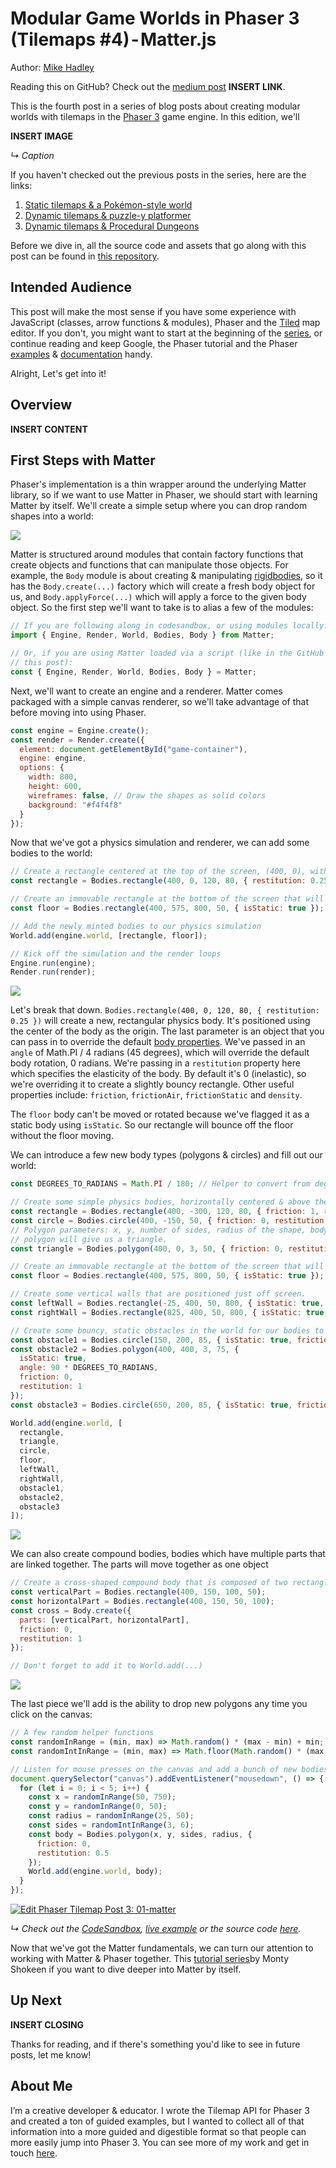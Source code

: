 # Modular Game Worlds in Phaser 3 (Tilemaps #4) - Matter.js

Author: [Mike Hadley](https://www.mikewesthad.com/)

Reading this on GitHub? Check out the [medium post]() **INSERT LINK**.

This is the fourth post in a series of blog posts about creating modular worlds with tilemaps in the [Phaser 3](http://phaser.io/) game engine. In this edition, we'll

**INSERT IMAGE**

_↳ Caption_

If you haven't checked out the previous posts in the series, here are the links:

1.  [Static tilemaps & a Pokémon-style world](https://medium.com/@michaelwesthadley/modular-game-worlds-in-phaser-3-tilemaps-1-958fc7e6bbd6)
2.  [Dynamic tilemaps & puzzle-y platformer](https://medium.com/@michaelwesthadley/modular-game-worlds-in-phaser-3-tilemaps-2-dynamic-platformer-3d68e73d494a)
3.  [Dynamic tilemaps & Procedural Dungeons](https://medium.com/@michaelwesthadley/modular-game-worlds-in-phaser-3-tilemaps-3-procedural-dungeon-3bc19b841cd)

Before we dive in, all the source code and assets that go along with this post can be found in [this repository](https://github.com/mikewesthad/phaser-3-tilemap-blog-posts/tree/master/examples/post-4).

## Intended Audience

This post will make the most sense if you have some experience with JavaScript (classes, arrow functions & modules), Phaser and the [Tiled](https://www.mapeditor.org/) map editor. If you don't, you might want to start at the beginning of the [series](https://medium.com/@michaelwesthadley/modular-game-worlds-in-phaser-3-tilemaps-1-958fc7e6bbd6), or continue reading and keep Google, the Phaser tutorial and the Phaser [examples](https://labs.phaser.io/) & [documentation](https://photonstorm.github.io/phaser3-docs/index.html) handy.

Alright, Let's get into it!

## Overview

**INSERT CONTENT**
## First Steps with Matter

Phaser's implementation is a thin wrapper around the underlying Matter library, so if we want to use Matter in Phaser, we should start with learning Matter by itself. We'll create a simple setup where you can drop random shapes into a world:

![](./images/example-1-demo.gif)

Matter is structured around modules that contain factory functions that create objects and functions that can manipulate those objects. For example, the `Body` module is about creating & manipulating [rigidbodies](https://www.quora.com/What-is-a-rigid-body), so it has the `Body.create(...)` factory which will create a fresh body object for us, and `Body.applyForce(...)` which will apply a force to the given body object. So the first step we'll want to take is to alias a few of the modules:

```js
// If you are following along in codesandbox, or using modules locally:
import { Engine, Render, World, Bodies, Body } from Matter;

// Or, if you are using Matter loaded via a script (like in the GitHub repository associated with
// this post):
const { Engine, Render, World, Bodies, Body } = Matter;
```

Next, we'll want to create an engine and a renderer. Matter comes packaged with a simple canvas renderer, so we'll take advantage of that before moving into using Phaser.

```js
const engine = Engine.create();
const render = Render.create({
  element: document.getElementById("game-container"),
  engine: engine,
  options: {
    width: 800,
    height: 600,
    wireframes: false, // Draw the shapes as solid colors
    background: "#f4f4f8"
  }
});
```

Now that we've got a physics simulation and renderer, we can add some bodies to the world:

```js
// Create a rectangle centered at the top of the screen, (400, 0), with 120px width and 80px height
const rectangle = Bodies.rectangle(400, 0, 120, 80, { restitution: 0.25, angle: Math.PI / 4 });

// Create an immovable rectangle at the bottom of the screen that will act as the floor
const floor = Bodies.rectangle(400, 575, 800, 50, { isStatic: true });

// Add the newly minted bodies to our physics simulation
World.add(engine.world, [rectangle, floor]);

// Kick off the simulation and the render loops
Engine.run(engine);
Render.run(render);
```

![](./images/example-1-demo-step-1.gif)

Let's break that down. `Bodies.rectangle(400, 0, 120, 80, { restitution: 0.25 })` will create a new, rectangular physics body. It's positioned using the center of the body as the origin. The last parameter is an object that you can pass in to override the default [body properties](http://brm.io/matter-js/docs/classes/Body.html#properties). We've passed in an `angle` of Math.PI / 4 radians (45 degrees), which will override the default body rotation, 0 radians. We're passing in a `restitution` property here which specifies the elasticity of the body. By default it's 0 (inelastic), so we're overriding it to create a slightly bouncy rectangle. Other useful properties include: `friction`, `frictionAir`, `frictionStatic` and `density`.

The `floor` body can't be moved or rotated because we've flagged it as a static body using `isStatic`. So our rectangle will bounce off the floor without the floor moving.

We can introduce a few new body types (polygons & circles) and fill out our world:

```js
const DEGREES_TO_RADIANS = Math.PI / 180; // Helper to convert from degrees to radians

// Create some simple physics bodies, horizontally centered & above the top edge of the canvas
const rectangle = Bodies.rectangle(400, -300, 120, 80, { friction: 1, restitution: 0.25 });
const circle = Bodies.circle(400, -150, 50, { friction: 0, restitution: 1 });
// Polygon parameters: x, y, number of sides, radius of the shape, body options. A three-sided
// polygon will give us a triangle.
const triangle = Bodies.polygon(400, 0, 3, 50, { friction: 0, restitution: 0.5 });

// Create an immovable rectangle at the bottom of the screen that will act as the floor
const floor = Bodies.rectangle(400, 575, 800, 50, { isStatic: true });

// Create some vertical walls that are positioned just off screen.
const leftWall = Bodies.rectangle(-25, 400, 50, 800, { isStatic: true, friction: 0 });
const rightWall = Bodies.rectangle(825, 400, 50, 800, { isStatic: true, friction: 0 });

// Create some bouncy, static obstacles in the world for our bodies to ricochet off of
const obstacle1 = Bodies.circle(150, 200, 85, { isStatic: true, friction: 0, restitution: 1 });
const obstacle2 = Bodies.polygon(400, 400, 3, 75, {
  isStatic: true,
  angle: 90 * DEGREES_TO_RADIANS,
  friction: 0,
  restitution: 1
});
const obstacle3 = Bodies.circle(650, 200, 85, { isStatic: true, friction: 0, restitution: 1 });

World.add(engine.world, [
  rectangle,
  triangle,
  circle,
  floor,
  leftWall,
  rightWall,
  obstacle1,
  obstacle2,
  obstacle3
]);
```

![](./images/example-1-demo-step-2.gif)

We can also create compound bodies, bodies which have multiple parts that are linked together. The parts will move together as one object

```js
// Create a cross-shaped compound body that is composed of two rectangle bodies joined together
const verticalPart = Bodies.rectangle(400, 150, 100, 50);
const horizontalPart = Bodies.rectangle(400, 150, 50, 100);
const cross = Body.create({
  parts: [verticalPart, horizontalPart],
  friction: 0,
  restitution: 1
});

// Don't forget to add it to World.add(...)
```

![](./images/example-1-demo-step-3.gif)

The last piece we'll add is the ability to drop new polygons any time you click on the canvas:

```js
// A few random helper functions
const randomInRange = (min, max) => Math.random() * (max - min) + min;
const randomIntInRange = (min, max) => Math.floor(Math.random() * (max - min + 1) + min);

// Listen for mouse presses on the canvas and add a bunch of new bodies to the world
document.querySelector("canvas").addEventListener("mousedown", () => {
  for (let i = 0; i < 5; i++) {
    const x = randomInRange(50, 750);
    const y = randomInRange(0, 50);
    const radius = randomInRange(25, 50);
    const sides = randomIntInRange(3, 6);
    const body = Bodies.polygon(x, y, sides, radius, {
      friction: 0,
      restitution: 0.5
    });
    World.add(engine.world, body);
  }
});
```

[![Edit Phaser Tilemap Post 3: 01-matter](https://codesandbox.io/static/img/play-codesandbox.svg)](https://codesandbox.io/s/w07j0jn57w?hidenavigation=1&module=%2Fjs%2Findex.js&moduleview=1)

<!-- Embed link for medium: https://codesandbox.io/s/w07j0jn57w?hidenavigation=1&module=%2Fjs%2Findex.js&moduleview=1 -->

_↳ Check out the [CodeSandbox](https://codesandbox.io/s/w07j0jn57w?hidenavigation=1&module=%2Fjs%2Findex.js&moduleview=1), [live example](https://www.mikewesthad.com/phaser-3-tilemap-blog-posts/post-4/01-matter) or the source code [here](https://github.com/mikewesthad/phaser-3-tilemap-blog-posts/blob/master/examples/post-4/01-matter)._

Now that we've got the Matter fundamentals, we can turn our attention to working with Matter & Phaser together. This [tutorial series](https://code.tutsplus.com/series/getting-started-with-matterjs--cms-1186)by Monty Shokeen if you want to dive deeper into Matter by itself.


## Up Next

**INSERT CLOSING**

Thanks for reading, and if there's something you'd like to see in future posts, let me know!

## About Me

I’m a creative developer & educator. I wrote the Tilemap API for Phaser 3 and created a ton of guided examples, but I wanted to collect all of that information into a more guided and digestible format so that people can more easily jump into Phaser 3. You can see more of my work and get in touch [here](https://www.mikewesthad.com/).
